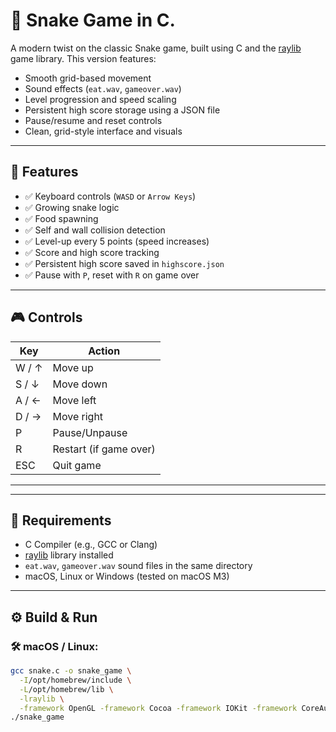 # 🐍 Snake Game in C.

A modern twist on the classic Snake game, built using C and the [raylib](https://www.raylib.com/) game library. This version features:

- Smooth grid-based movement
- Sound effects (`eat.wav`, `gameover.wav`)
- Level progression and speed scaling
- Persistent high score storage using a JSON file
- Pause/resume and reset controls
- Clean, grid-style interface and visuals

---

## 🚀 Features

- ✅ Keyboard controls (`WASD` or `Arrow Keys`)
- ✅ Growing snake logic
- ✅ Food spawning
- ✅ Self and wall collision detection
- ✅ Level-up every 5 points (speed increases)
- ✅ Score and high score tracking
- ✅ Persistent high score saved in `highscore.json`
- ✅ Pause with `P`, reset with `R` on game over

---

## 🎮 Controls

| Key       | Action             |
|-----------|--------------------|
| W / ↑     | Move up            |
| S / ↓     | Move down          |
| A / ←     | Move left          |
| D / →     | Move right         |
| P         | Pause/Unpause     |
| R         | Restart (if game over) |
| ESC       | Quit game          |

---

---

## 🧱 Requirements

- C Compiler (e.g., GCC or Clang)
- [raylib](https://github.com/raysan5/raylib) library installed
- `eat.wav`, `gameover.wav` sound files in the same directory
- macOS, Linux or Windows (tested on macOS M3)

---

## ⚙️ Build & Run

### 🛠 macOS / Linux:

```bash
gcc snake.c -o snake_game \
  -I/opt/homebrew/include \
  -L/opt/homebrew/lib \
  -lraylib \
  -framework OpenGL -framework Cocoa -framework IOKit -framework CoreAudio -framework CoreVideo
./snake_game
